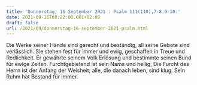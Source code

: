 ```yaml
---
title: 'Donnerstag, 16 September 2021 : Psalm 111(110),7-8.9-10.'
date: 2021-09-16T08:22:00.001+02:00
draft: false
url: /2021/09/donnerstag-16-september-2021-psalm.html
---
```


Die Werke seiner Hände sind gerecht und beständig, all seine Gebote sind verlässlich. Sie stehen fest für immer und ewig, geschaffen in Treue und Redlichkeit. Er gewährte seinem Volk Erlösung und bestimmte seinen Bund für ewige Zeiten. Furchtgebietend ist sein Name und heilig, Die Furcht des Herrn ist der Anfang der Weisheit; alle, die danach leben, sind klug. Sein Ruhm hat Bestand für immer.